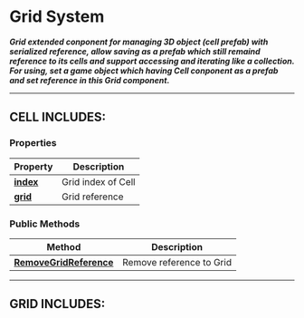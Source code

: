 # Grid System
***Grid extended conponent for managing 3D object (cell prefab) with serialized reference, allow saving as a prefab which still remaind reference to its cells 
and support accessing and iterating like a collection.
For using, set a game object which having Cell conponent as a prefab and set reference in this Grid component.***

---
## CELL INCLUDES:

### Properties
|Property|Description|
|---|---|
|**[index](index.md)**| Grid index of Cell|
|**[grid](grid.md)**| Grid reference|

### Public Methods
|Method|Description|
|---|---|
|**[RemoveGridReference](RemoveGridReference.md)**|Remove reference to Grid|

---

## GRID INCLUDES:

